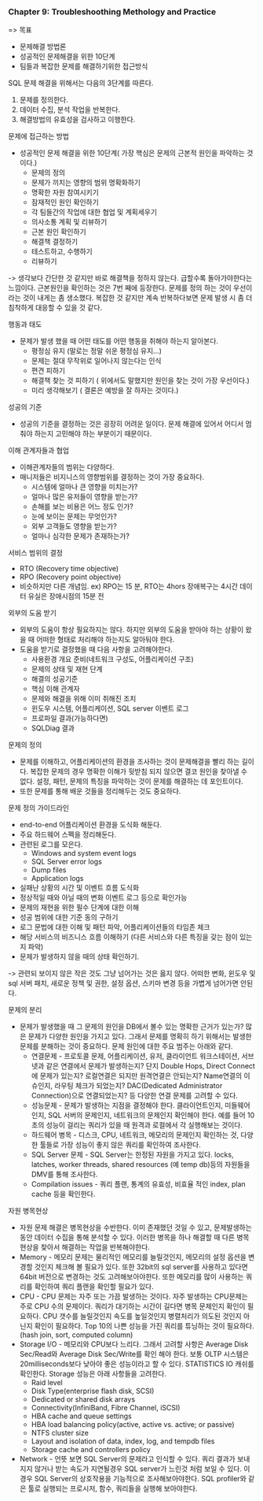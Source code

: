 ### Chapter 9: Troubleshoothing Methology and Practice

=> 목표
* 문제해결 방법론
* 성공적인 문제해결을 위한 10단계
* 팀들과 복잡한 문제를 해결하기위한 접근방식

SQL 문제 해결을 위해서는 다음의 3단계를 따른다.
1. 문제를 정의한다.
2. 데이터 수집, 분석 작업을 반복한다.
3. 해결방법의 유효성을 검사하고 이행한다.

문제에 접근하는 방법
* 성공적인 문제 해결을 위한 10단계( 가장 핵심은 문제의 근본적 원인을 파악하는 것이다.)
	* 문제의 정의
	* 문제가 끼치는 영향의 범위 명확화하기
	* 명확한 자원 참여시키기
	* 잠재적인 원인 확인하기
	* 각 팀들간의 작업에 대한 협업 및 계획세우기
	* 의사소통 계획 및 리뷰하기
	* 근본 원인 확인하기
	* 해결책 결정하기
	* 테스트하고, 수행하기
	* 리뷰하기
	
-> 생각보다 간단한 것 같지만 바로 해결책을 정하지 않는다. 급할수록 돌아가야한다는 느낌이다. 근본원인을 확인하는 것은 7번 째에 등장한다. 문제를 정의 하는 것이 우선이라는 것이 내게는 좀 생소했다. 복잡한 것 같지만 계속 반복하다보면 문제 발생 시 좀 더 침착하게 대응할 수 있을 것 같다.

행동과 태도
* 문제가 발생 했을 때 어떤 태도를 어떤 행동을 취해야 하는지 알아본다.
	* 평정심 유지 (말로는 정말 쉬운 평정심 유지...)
	* 문제는 절대 무작위로 일어나지 않는다는 인식
	* 편견 피하기
	* 해결책 찾는 것 피하기 ( 위에서도 말했지만 원인을 찾는 것이 가장 우선이다.)
	* 미리 생각해보기 ( 결론은 예방을 잘 하자는 것이다.)
	
성공의 기준
* 성공의 기준을 결정하는 것은 굉장히 어려운 일이다. 문제 해결에 있어서 어디서 멈춰야 하는지 고민해야 하는 부분이기 때문이다.

이해 관계자들과 협업
* 이해관계자들의 범위는 다양하다.
* 매니저들은 비지니스의 영향범위를 결정하는 것이 가장 중요하다.
	* 시스템에 얼마나 큰 영향을 미치는가?
	* 얼마나 많은 유저들이 영향을 받는가?
	* 손해를 보는 비용은 어느 정도 인가?
	* 눈에 보이는 문제는 무엇인가?
	* 외부 고객들도 영향을 받는가?
	* 얼마나 심각한 문제가 존재하는가?
	
서비스 범위의 결정
* RTO (Recovery time objective)
* RPO (Recovery point objective)
* 비슷하지만 다른 개념임. ex) RPO는 15 분, RTO는 4hors 장애복구는 4시간 데이터 유실은 장애시점의 15분 전

외부의 도움 받기
* 외부의 도움이 항상 필요하지는 않다. 하지만 외부의 도움을 받아야 하는 상황이 왔을 때 어떠한 형태로 처리해야 하는지도 알아둬야 한다.
* 도움을 받기로 결정했을 때 다음 사항을 고려해야한다.
	* 사용환경 개요 준비(네트워크 구성도, 어플리케이션 구조)
	* 문제의 상태 및 재현 단계
	* 해결의 성공기준
	* 핵심 이해 관계자
	* 문제와 해결을 위해 이미 취해진 조치
	* 윈도우 시스템, 어플리케이션, SQL server 이벤트 로그
	* 프로파일 결과(가능하다면)
	* SQLDiag 결과 
	
문제의 정의
* 문제를 이해하고, 어플리케이션의 환경을 조사하는 것이 문제해결을 빨리 하는 길이다. 복잡한 문제의 경우 명확한 이해가 뒷받침 되지 않으면 결코 원인을 찾아낼 수 없다. 설정, 패턴, 문제의 특징을 파악하는 것이 문제를 해결하는 데 포인트이다. 
* 또한 문제를 통해 배운 것들을 정리해두는 것도 중요하다. 

문제 정의 가이드라인
* end-to-end 어플리케이션 환경을 도식화 해둔다.
* 주요 하드웨어 스펙을 정리해둔다.
* 관련된 로그를 모은다.
	* Windows and system event logs
	* SQL Server error logs
	* Dump files
	* Application logs
* 실패난 상황의 시간 및 이벤트 흐름 도식화
* 정상적일 때와 아닐 때의 변화 이벤트 로그 등으로 확인가능
* 문제의 재현을 위한 필수 단계에 대한 이해
* 성공 범위에 대한 기준 동의 구하기
* 로그 문법에 대한 이해 및 패턴 파악, 어플리케이션들의 타임존 체크
* 해당 서비스의 비즈니스 흐름 이해하기 (다른 서비스와 다른 특징을 갖는 점이 있는지 파악)
* 문제가 발생하지 않을 때의 상태 확인하기.

-> 관련되 보이지 않은 작은 것도 그냥 넘어가는 것은 옳지 않다. 어떠한 변화, 윈도우 및 sql 서버 패치, 새로운 정책 및 권한, 설정 옵션, 스키마 변경 등을 가볍게 넘어가면 안된다.

문제의 분리
* 문제가 발생했을 때 그 문제의 원인을 DB에서 볼수 있는 명확한 근거가 있는가? 많은 문제가 다양한 원인을 가지고 있다. 그래서 문제를 명확히 하기 위해서는 발생한 문제를 분해하는 것이 중요하다. 문제 원인에 대한 주요 범주는 아래와 같다.
	* 연결문제 - 프로토콜 문제, 어플리케이션, 유저, 클라이언트 워크스테이션, 서브넷과 같은 연결에서 문제가 발생하는지? 단지 Double Hops, Direct Connect에 문제가 있는지? 로컬연결은 되지만 원격연결은 안되는지? Name연결의 이슈인지, 라우팅 체크가 되었는지? DAC(Dedicated Administrator Connection)으로 연결되었는지? 등 다양한 연결 문제를 고려할 수 있다.
	* 성능문제 - 문제가 발생하는 지점을 결정해야 한다. 클라이언트인지, 미들웨어인지, SQL 서버의 문제인지, 네트워크의 문제인지 확인해야 한다. 예를 들어 10초의 성능이 걸리는 쿼리가 있을 때 원격과 로컬에서 각 실행해보는 것이다.
	* 하드웨어 병목 - 디스크, CPU, 네트워크, 메모리의 문제인지 확인하는 것, 다양한 툴들로 가장 성능이 좋지 않은 쿼리를 확인하여 조사한다.
	* SQL Server 문제 - SQL Server는 한정된 자원을 가지고 있다. locks, latches, worker threads, shared resources (예 temp db)등의 자원들을 DMV를 통해 조사한다.
	* Compilation issues - 쿼리 플랜, 통계의 유효성, 비효율 적인 index, plan cache 등을 확인한다.

자원 병목현상 
* 자원 문제 해결은 병목현상을 수반한다. 이미 존재했던 것일 수 있고, 문제발생하는 동안 데이터 수집을 통해 분석할 수 있다. 이러한 병목을 하나 해결할 때 다른 병목현상을 찾아서 해결하는 작업을 반복해야한다.
* Memory - 메모리 문제는 물리적인 메모리를 늘릴것인지, 메모리의 설정 옵션을 변경할 것인지 체크해 볼 필요가 있다. 또한 32bit의 sql server를 사용하고 있다면 64bit 버전으로 변경하는 것도 고려해보아야한다. 또한 메모리를 많이 사용하는 쿼리를 확인하여 쿼리 플랜을 확인할 필요가 있다. 
* CPU - CPU 문제는 자주 또는 가끔 발생하는 것이다. 자주 발생하는 CPU문제는 주로 CPU 수의 문제이다. 쿼리가 대기하는 시간이 길다면 병목 문제인지 확인이 필요하다. CPU 갯수를 늘릴것인지 속도를 높일것인지 병렬처리가 의도된 것인지 아닌지 확인이 필요하다. Top 10의 나쁜 성능을 가진 쿼리를 튜닝하는 것이 필요하다.(hash join, sort, computed column)
* Storage I/O - 메모리와 CPU보다 느리다. 그래서 고려할 사항은 Average Disk Sec/Read와 Average Disk Sec/Write를 확인 해야 한다. 보통 OLTP 시스템은 20milliseconds보다 낮아야 좋은 성능이라고 할 수 있다. STATISTICS IO 캐쉬를 확인한다. Storage 성능은 아래 사항들을 고려한다. 
	* Raid level
	* Disk Type(enterprise flash disk, SCSI)
	* Dedicated or shared disk arrays
	* Connectivity(InfiniBand, Fibre Channel, iSCSI)
	* HBA cache and queue settings
	* HBA load balancing policy(active, active vs. active; or passive)
	* NTFS cluster size
	* Layout and isolation of data, index, log, and tempdb files
	* Storage cache and controllers policy
* Network - 언뜻 보면 SQL Server의 문제라고 인식할 수 있다. 쿼리 결과가 보내지지 않거나 받는 속도가 지연될경우 SQL server가 느린것 처럼 보일 수 있다. 이 경우 SQL Server의 상호작용을 기능적으로 조사해보아야한다. SQL profiler와 같은 툴로 실행되는 프로시저, 함수, 쿼리들을 실행해 보아야한다. 
